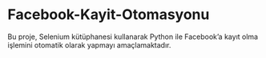# Facebook-Kayit-Otomasyonu
Bu proje, Selenium kütüphanesi kullanarak Python ile Facebook’a kayıt olma işlemini otomatik olarak yapmayı amaçlamaktadır.
